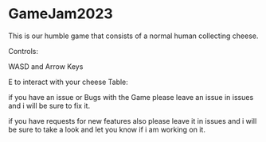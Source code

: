 # GameJam2023

This is our humble game that consists of a normal human collecting cheese.

Controls:

WASD and Arrow Keys

E to interact with your cheese Table:




if you have an issue or Bugs with the Game please leave an issue in issues and i will be sure to fix it.

if you have requests for new features also please leave it in issues and i will be sure to take a look and let you know if i am working on it.
